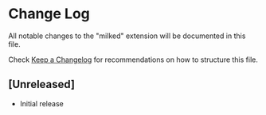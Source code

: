 # Change Log

All notable changes to the "milked" extension will be documented in this file.

Check [Keep a Changelog](http://keepachangelog.com/) for recommendations on how to structure this file.

## [Unreleased]

- Initial release
